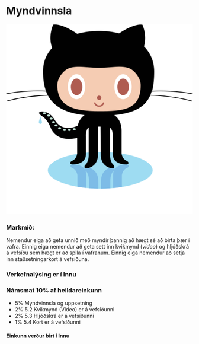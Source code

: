 # Myndvinnsla

![Octocat](images/octocat.svg)

### Markmið:
Nemendur eiga að geta unnið með myndir þannig að hægt sé að birta þær í vafra. Einnig eiga nemendur að geta sett inn kvikmynd (_video_) og hljóðskrá á vefsíðu sem hægt er að spila í vafranum. Einnig eiga nemendur að setja inn staðsetningarkort á vefsíðuna. 

### Verkefnalýsing er í Innu

### Námsmat 10% af heildareinkunn
* 5% Myndvinnsla og uppsetning 
* 2% 5.2 Kvikmynd (Video) er á vefsíðunni
* 2% 5.3 Hljóðskrá er á vefsíðunni 
* 1% 5.4 Kort er á vefsíðunni 

#### Einkunn verður birt í Innu